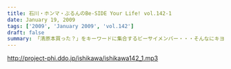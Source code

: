 ```yaml
---
title: 石川・ホンマ・ぶるんのBe-SIDE Your Life! vol.142-1
date: January 19, 2009
tags: ['2009', 'January 2009', 'vol.142']
draft: false
summary: 「清原本買った？」をキーワードに集合するビーサイメンバー・・・そんなにキヨハラ好きだったわけでないNAMAEも最近ハマっているのですが・・・。NAMAE
---
```


http://project-phi.ddo.jp/ishikawa/ishikawa142_1.mp3
